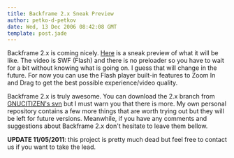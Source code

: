 ```yaml
---
title: Backframe 2.x Sneak Preview
author: petko-d-petkov
date: Wed, 13 Dec 2006 08:42:08 GMT
template: post.jade
---
```


Backframe 2.x is coming nicely. [Here](http://www.gnucitizen.org/static/blog/2006/12/backframe-2-preview.swf) is a sneak preview of what it will be like. The video is SWF (Flash) and there is no preloader so you have to wait for a bit without knowing what is going on. I guess that will change in the future. For now you can use the Flash player built-in features to Zoom In and Drag to get the best possible experience/video quality.

Backframe 2.x is truly awesome. You can download the 2.x branch from [GNUCITIZEN's svn](http://www.gnucitizen.org/svn) but I must warn you that there is more. My own personal repository contains a few more things that are worth trying out but they will be left for future versions. Meanwhile, if you have any comments and suggestions about Backframe 2.x don't hesitate to leave them bellow.

**UPDATE 11/05/2011**: this project is pretty much dead but feel free to contact us if you want to take the lead.
